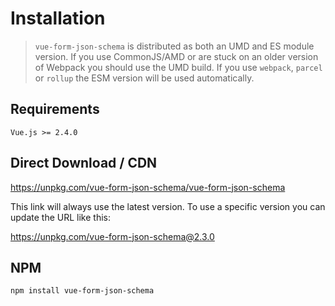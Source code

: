 # Installation

> `vue-form-json-schema` is distributed as both an UMD and ES module version. If you use CommonJS/AMD or are stuck on an older version of Webpack you should use the UMD build. If you use `webpack`, `parcel` or `rollup` the ESM version will be used automatically.


## Requirements

`Vue.js >= 2.4.0`

## Direct Download / CDN

https://unpkg.com/vue-form-json-schema/vue-form-json-schema

This link will always use the latest version. To use a specific version you can update the URL like this:

https://unpkg.com/vue-form-json-schema@2.3.0

## NPM

`npm install vue-form-json-schema`
